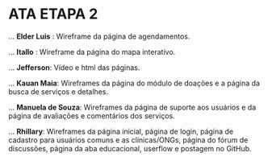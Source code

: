 # ATA ETAPA 2
... **Elder Luis** : Wireframe da página de agendamentos.

... **Itallo** : Wireframe da página do mapa interativo.

... **Jefferson**: Vídeo e html das páginas. 

... **Kauan Maia**: Wireframes da página do módulo de doações e a página da busca de serviços e detalhes.

... **Manuela de Souza**: Wireframes da página de suporte aos usuários e da página de avaliações e comentários dos serviços.

... **Rhillary**: Wireframes da página inicial, página de login, página de cadastro para usuários comuns e as clínicas/ONGs, página do fórum de discussões, página da aba educacional, userflow e postagem no GitHub.

